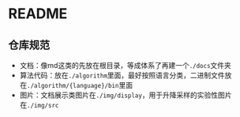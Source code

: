 # README

## 仓库规范

- 文档：像md这类的先放在根目录，等成体系了再建一个`./docs`文件夹
- 算法代码：放在`./algorithm`里面，最好按照语言分类，二进制文件放在`./algorithm/{language}/bin`里面
- 图片：文档展示类图片在`./img/display`，用于升降采样的实验性图片在`./img/src`
